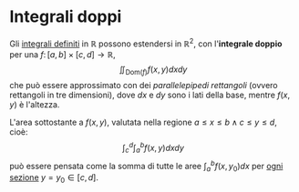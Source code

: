 # Integrali doppi

Gli [integrali definiti](../../ct0432/10/03/README.md) in $\mathbb{R}$ possono estendersi in $\mathbb{R}^2$, con l'**integrale doppio** per una $f\colon [a, b] \times [c, d] \to \mathbb{R}$,
$$
\iint_{\mathrm{Dom}(f)} f(x, y) dx dy
$$
che può essere approssimato con dei _parallelepipedi rettangoli_ (ovvero rettangoli in tre dimensioni), dove $dx$ e $dy$ sono i lati della base, mentre $f(x, y)$ è l'altezza.

L'area sottostante a $f(x, y)$, valutata nella regione $a \leq x \leq b \land c \leq y \leq d$, cioè:
$$
\int_c^d \int_a^b f(x, y)dx dy
$$
può essere pensata come la somma di tutte le aree $\int_a^b f(x, y_0) dx$ per [ogni sezione](https://www.geogebra.org/3d/fxgpjye8) $y = y_0 \in [c, d]$.
